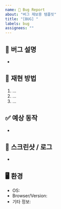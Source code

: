 ```yaml
---
name: 🐛 Bug Report
about: "버그 제보용 템플릿"
title: "[BUG] "
labels: bug
assignees: ""
---
```


## 🐞 버그 설명
<!-- 발생한 문제를 명확히 설명해주세요. -->
- 
## 🔄 재현 방법
1. ...
2. ...
3. ...

## ✅ 예상 동작
<!-- 정상적으로 동작했을 때의 결과를 적어주세요. -->
- 

## 📸 스크린샷 / 로그
<!-- 문제를 보여줄 수 있는 자료가 있다면 첨부해주세요. -->
- 

## 🖥 환경
- OS: 
- Browser/Version: 
- 기타 정보:

